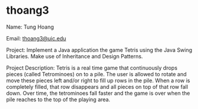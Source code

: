 # thoang3

Name: Tung Hoang

Email: thoang3@uic.edu

Project: Implement a Java application the game Tetris using the Java Swing Libraries. Make use of Inheritance and Design Patterns. 

Project Description: Tetris is a real time game that continuously drops pieces (called Tetrominoes) on to a pile. The user is allowed to rotate and move these pieces left and/or right to fill up rows in the pile. When a row is completely filled, that row disappears and all pieces on top of that row fall down. Over time, the tetrominoes fall faster and the game is over when the pile reaches to the top of the playing area.
